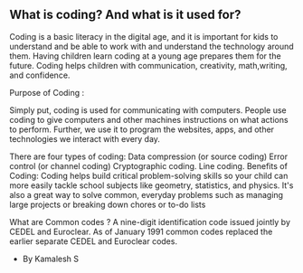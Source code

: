 ## What is coding? And what is it used for?

Coding is a basic literacy in the digital age, and it is important for kids to understand and be able to work with and understand the technology around them. Having children learn coding at a young age prepares them for the future. Coding helps children with communication, creativity, math,writing, and confidence.  

Purpose of Coding :

Simply put, coding is used for communicating with computers. People use coding to give computers and other machines instructions on what actions to perform. Further, we use it to program the websites, apps, and other technologies we interact with every day.

There are four types of coding:
 Data compression (or source coding)
Error control (or channel coding)
Cryptographic coding.
Line coding.
Benefits of  Coding:
Coding helps build critical problem-solving skills so your child can more easily tackle school subjects like geometry, statistics, and physics. It's also a great way to solve common, everyday problems such as managing large projects or breaking down chores or to-do lists

What are Common codes ?
 A nine-digit identification code issued jointly by CEDEL and Euroclear.
 As of January 1991 common codes replaced the earlier separate CEDEL and Euroclear codes.
      
- By Kamalesh S
